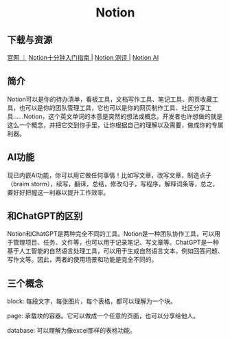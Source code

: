 # <center>Notion</center>

## 下载与资源
[官网 ｜](https://www.notion.so)
[Notion十分钟入门指南 |](https://www.bilibili.com/video/BV1YT4y1Q7xx/?spm_id_from=333.337.search-card.all.click&vd_source=1cf00091b77c437b045c84f678152ab1)
[Notion 测评 |](https://www.bilibili.com/video/BV1Df4y1o7ZH/?spm_id_from=333.337.search-card.all.click&vd_source=1cf00091b77c437b045c84f678152ab1)
[Notion AI](https://www.bilibili.com/video/BV1sY411Y7RL/?spm_id_from=333.337.search-card.all.click&vd_source=1cf00091b77c437b045c84f678152ab1)

## 简介
Notion可以是你的待办清单，看板工具，文档写作工具、笔记工具、网页收藏工具，也可以是你的团队管理工具，它也可以是你的网页制作工具、社区分享工具……Notion，这个英文单词的本意是突然的想法或概念。开发者也许想做的就是这么一个概念，并把它交到你手里，让你根据自己的理解以及需要，做成你的专属利器。

## AI功能
现已内嵌AI功能，你可以用它做任何事情！比如写文章，改写文章，制造点子（braim storm），续写，翻译，总结，修改句子，写程序，解释词条等，总之，要好好把握这一利器以提升工作效率。


## 和ChatGPT的区别
Notion和ChatGPT是两种完全不同的工具。Notion是一种团队协作工具，可以用于管理项目、任务、文件等，也可以用于记录笔记、写文章等。ChatGPT是一种基于人工智能的自然语言处理工具，可以用于生成自然语言文本，例如回答问题、写作文等。因此，两者的使用场景和功能是完全不同的。

## 三个概念

block: 每段文字，每张图片，每个表格，都可以理解为一个块。

page: 承载块的容器。它可以做成一个任意的页面，也可以分享给他人。

database: 可以理解为像excel那样的表格功能。

